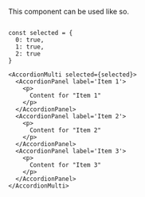 This component can be used like so.

<pre class="language-javascript"><code>
const selected = {
  0: true,
  1: true,
  2: true
}
</code></pre>

```
<AccordionMulti selected={selected}>
  <AccordionPanel label='Item 1'>
    <p>
      Content for "Item 1"
    </p>
  </AccordionPanel>
  <AccordionPanel label='Item 2'>
    <p>
      Content for "Item 2"
    </p>
  </AccordionPanel>
  <AccordionPanel label='Item 3'>
    <p>
      Content for "Item 3"
    </p>
  </AccordionPanel>
</AccordionMulti>
```